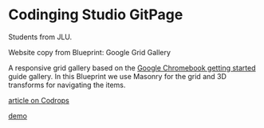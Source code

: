 Codinging Studio GitPage
=========
Students from JLU.

Website copy from Blueprint: Google Grid Gallery

A responsive grid gallery based on the [Google Chromebook getting started](https://gweb-gettingstartedguide.appspot.com/) guide gallery. In this Blueprint we use Masonry for the grid and 3D transforms for navigating the items.

[article on Codrops](http://tympanus.net/codrops/?p=18699)

[demo](http://tympanus.net/Blueprints/GridGallery/)